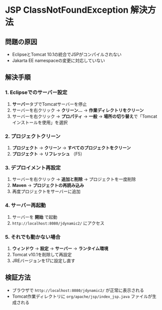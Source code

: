 # JSP ClassNotFoundException 解決方法

## 問題の原因
- EclipseとTomcat 10.1の統合でJSPがコンパイルされない
- Jakarta EE namespaceの変更に対応していない

## 解決手順

### 1. Eclipseでのサーバー設定
1. **サーバー**タブでTomcatサーバーを停止
2. サーバーを右クリック → **クリーン...** → **作業ディレクトリをクリーン**
3. サーバーを右クリック → **プロパティ** → **一般** → **場所の切り替え**で「Tomcatインストールを使用」を選択

### 2. プロジェクトクリーン
1. **プロジェクト** → **クリーン** → **すべてのプロジェクトをクリーン**
2. **プロジェクト** → **リフレッシュ** （F5）

### 3. デプロイメント再設定
1. サーバーを右クリック → **追加と削除** → プロジェクトを一度削除
2. **Maven** → **プロジェクトの再読み込み** 
3. 再度プロジェクトをサーバーに追加

### 4. サーバー再起動
1. サーバーを **開始** で起動
2. `http://localhost:8080/jdynamic2/` にアクセス

### 5. それでも動かない場合
1. **ウィンドウ** → **設定** → **サーバー** → **ランタイム環境**
2. Tomcat v10.1を削除して再設定
3. JREバージョンを17に設定し直す

## 検証方法
- ブラウザで `http://localhost:8080/jdynamic2/` が正常に表示される
- Tomcat作業ディレクトリに `org/apache/jsp/index_jsp.java` ファイルが生成される